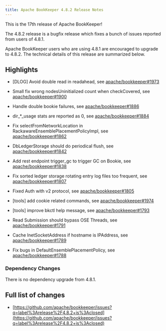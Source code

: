 ```yaml
---
title: Apache BookKeeper 4.8.2 Release Notes
---
```


This is the 17th release of Apache BookKeeper!

The 4.8.2 release is a bugfix release which fixes a bunch of issues reported from users of 4.8.1.

Apache BookKeeper users who are using 4.8.1 are encouraged to upgrade to 4.8.2. The technical details of this release are summarized
below.

## Highlights

- [DLOG] Avoid double read in readahead, see [apache/bookkeeper#1973](https://github.com/apache/bookkeeper/pull/1973)

- Small fix wrong nodesUninitialized count when checkCovered, see [apache/bookkeeper#1900](https://github.com/apache/bookkeeper/pull/1900)

- Handle double bookie failures, see [apache/bookkeeper#1886](https://github.com/apache/bookkeeper/pull/1886)

- dir_\*_usage stats are reported as 0, see [apache/bookkeeper#1884](https://github.com/apache/bookkeeper/pull/1884)

- Fix selectFromNetworkLocation in RackawareEnsemblePlacementPolicyImpl, see [apache/bookkeeper#1862](https://github.com/apache/bookkeeper/pull/1862)

- DbLedgerStorage should do periodical flush, see [apache/bookkeeper#1842](https://github.com/apache/bookkeeper/pull/1842)

- Add rest endpoint trigger_gc to trigger GC on Bookie, see [apache/bookkeeper#1838](https://github.com/apache/bookkeeper/pull/1838)

- Fix sorted ledger storage rotating entry log files too frequent, see [apache/bookkeeper#1807](https://github.com/apache/bookkeeper/pull/1807)

- Fixed Auth with v2 protocol, see [apache/bookkeeper#1805](https://github.com/apache/bookkeeper/pull/1805)

- [tools] add cookie related commands, see [apache/bookkeeper#1974](https://github.com/apache/bookkeeper/pull/1794)

- [tools] improve bkctl help message, see [apache/bookkeeper#1793](https://github.com/apache/bookkeeper/pull/1793)

- Read Submission should bypass OSE Threads, see [apache/bookkeeper#1791](https://github.com/apache/bookkeeper/pull/1791)

- Cache InetSocketAddress if hostname is IPAddress, see [apache/bookkeeper#1789](https://github.com/apache/bookkeeper/pull/1789)

- Fix bugs in DefaultEnsemblePlacementPolicy, see [apache/bookkeeper#1788](https://github.com/apache/bookkeeper/pull/1788)

### Dependency Changes

There is no dependency upgrade from 4.8.1.

## Full list of changes

- [https://github.com/apache/bookkeeper/issues?q=label%3Arelease%2F4.8.2+is%3Aclosed](https://github.com/apache/bookkeeper/issues?q=label%3Arelease%2F4.8.2+is%3Aclosed)
